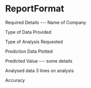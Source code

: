# ReportFormat


Required Details --- 
Name of Company

Type of Data Provided

Type of Analysis Requested 

Prediction Data Plotted

Predicted Value --- some details

Analysed data 3 lines on analysis

Accuracy 

